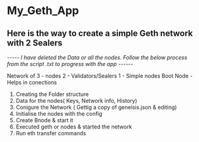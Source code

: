 # My_Geth_App
## Here is the way  to create a simple Geth network with 2 Sealers

_----- I have deleted the Data or all the nodes. Follow the below process from the script .txt to progress with the app ------_

Network of 3 - nodes 
    2 - Validators/Sealers
    1 - Simple nodes
Boot Node - Helps in conections

1. Creating the Folder structure 
2. Data for the nodes( Keys, Network info, History)
3. Conigure the Network  ( Gettig a copy of geneisis.json & editing) 
4. Initialise the nodes with the config
5. Create Bnode & start it
6. Executed geth or nodes & started the network 
7. Run eth transfer commands
